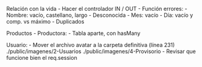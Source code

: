 Relación con la vida
	- Hacer el controlador IN / OUT
	- Función errores:
		- Nombre: vacío, castellano, largo
		- Desconocida
			- Mes: vacío
			- Día: vacío y comp. vs máximo
		- Duplicados

Productos
	- Productora: 
		- Tabla aparte, con hasMany

Usuario:
	- Mover el archivo avatar a la carpeta definitiva (línea 231)
		./public/imagenes/2-Usuarios
		./public/imagenes/4-Provisorio
	- Revisar que funcione bien el req.session
